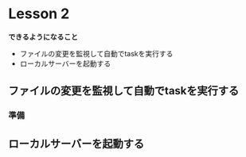 # Lesson 2

**できるようになること**

- ファイルの変更を監視して自動でtaskを実行する
- ローカルサーバーを起動する

## ファイルの変更を監視して自動でtaskを実行する


### 準備

## ローカルサーバーを起動する
